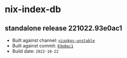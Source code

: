 # nix-index-db
## standalone release 221022.93e0ac1
- Built against channel: [`nixpkgs-unstable`](https://github.com/nixos/nixpkgs/tree/nixpkgs-unstable)
- Built against commit: [`93e0ac1`](https://github.com/NixOS/nixpkgs/commit/93e0ac196106dce51878469c9a763c6233af5c57)
- Build date: `2022-10-22`
